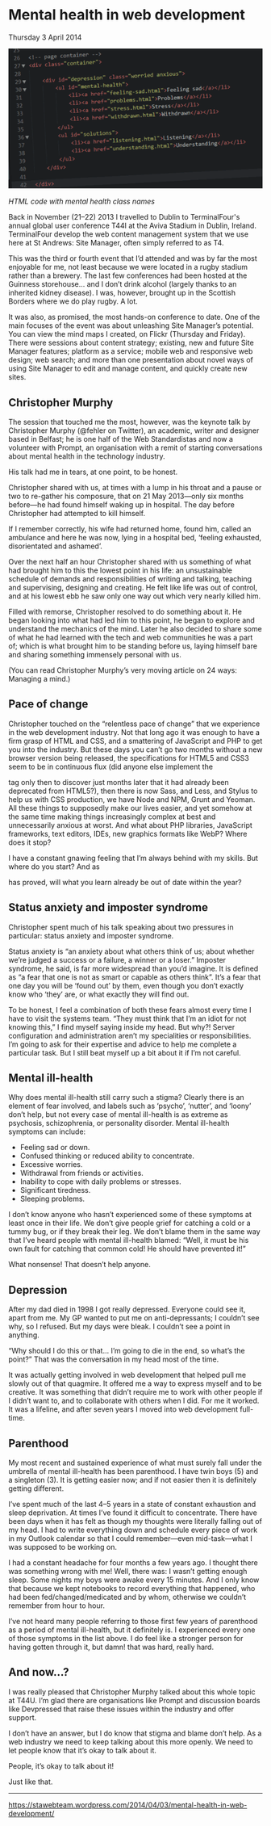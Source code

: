 # Mental health in web development

Thursday 3 April 2014

![HTML code with mental health class names](https://github.com/garethjmsaunders/blog-posts/blob/master/dct-blog/img/2014-04-03-mental-health.gif)

_HTML code with mental health class names_

Back in November (21–22) 2013 I travelled to Dublin to TerminalFour's annual global user conference T44I at the Aviva Stadium in Dublin, Ireland. TerminalFour develop the web content management system that we use here at St Andrews: Site Manager, often simply referred to as T4.

This was the third or fourth event that I’d attended and was by far the most enjoyable for me, not least because we were located in a rugby stadium rather than a brewery. The last few conferences had been hosted at the Guinness storehouse… and I don’t drink alcohol (largely thanks to an inherited kidney disease). I was, however, brought up in the Scottish Borders where we do play rugby. A lot.

It was also, as promised, the most hands-on conference to date. One of the main focuses of the event was about unleashing Site Manager’s potential. You can view the mind maps I created, on Flickr (Thursday and Friday). There were sessions about content strategy; existing, new and future Site Manager features; platform as a service; mobile web and responsive web design; web search; and more than one presentation about novel ways of using Site Manager to edit and manage content, and quickly create new sites.


## Christopher Murphy

The session that touched me the most, however, was the keynote talk by Christopher Murphy (@fehler on Twitter), an academic, writer and designer based in Belfast; he is one half of the Web Standardistas and now a volunteer with Prompt, an organisation with a remit of starting conversations about mental health in the technology industry.

His talk had me in tears, at one point, to be honest.

Christopher shared with us, at times with a lump in his throat and a pause or two to re-gather his composure, that on 21 May 2013—only six months before—he had found himself waking up in hospital. The day before Christopher had attempted to kill himself.

If I remember correctly, his wife had returned home, found him, called an ambulance and here he was now, lying in a hospital bed, ‘feeling exhausted, disorientated and ashamed’.

Over the next half an hour Christopher shared with us something of what had brought him to this the lowest point in his life: an unsustainable schedule of demands and responsibilities of writing and talking, teaching and supervising, designing and creating. He felt like life was out of control, and at his lowest ebb he saw only one way out which very nearly killed him.

Filled with remorse, Christopher resolved to do something about it. He began looking into what had led him to this point, he began to explore and understand the mechanics of the mind. Later he also decided to share some of what he had learned with the tech and web communities he was a part of; which is what brought him to be standing before us, laying himself bare and sharing something immensely personal with us.

(You can read Christopher Murphy’s very moving article on 24 ways: Managing a mind.)


## Pace of change

Christopher touched on the “relentless pace of change” that we experience in the web development industry. Not that long ago it was enough to have a firm grasp of HTML and CSS, and a smattering of JavaScript and PHP to get you into the industry. But these days you can’t go two months without a new browser version being released, the specifications for HTML5 and CSS3 seem to be in continuous flux (did anyone else implement the <hgroup> tag only then to discover just months later that it had already been deprecated from HTML5?), then there is now Sass, and Less, and Stylus to help us with CSS production, we have Node and NPM, Grunt and Yeoman. All these things to supposedly make our lives easier, and yet somehow at the same time making things increasingly complex at best and unnecessarily anxious at worst. And what about PHP libraries, JavaScript frameworks, text editors, IDEs, new graphics formats like WebP? Where does it stop?

I have a constant gnawing feeling that I’m always behind with my skills. But where do you start? And as <hgroup> has proved, will what you learn already be out of date within the year?


## Status anxiety and imposter syndrome

Christopher spent much of his talk speaking about two pressures in particular: status anxiety and imposter syndrome.

Status anxiety is “an anxiety about what others think of us; about whether we’re judged a success or a failure, a winner or a loser.” Imposter syndrome, he said, is far more widespread than you’d imagine. It is defined as “a fear that one is not as smart or capable as others think”. It’s a fear that one day you will be ‘found out’ by them, even though you don’t exactly know who ‘they’ are, or what exactly they will find out.

To be honest, I feel a combination of both these fears almost every time I have to visit the systems team. “They must think that I’m an idiot for not knowing this,” I find myself saying inside my head. But why?! Server configuration and administration aren’t my specialities or responsibilities. I’m going to ask for their expertise and advice to help me complete a particular task. But I still beat myself up a bit about it if I’m not careful.


## Mental ill-health

Why does mental ill-health still carry such a stigma? Clearly there is an element of fear involved, and labels such as ‘psycho’, ‘nutter’, and ‘loony’ don’t help, but not every case of mental ill-health is as extreme as psychosis, schizophrenia, or personality disorder. Mental ill-health symptoms can include:

* Feeling sad or down.
* Confused thinking or reduced ability to concentrate.
* Excessive worries.
* Withdrawal from friends or activities.
* Inability to cope with daily problems or stresses.
* Significant tiredness.
* Sleeping problems.

I don’t know anyone who hasn’t experienced some of these symptoms at least once in their life. We don’t give people grief for catching a cold or a tummy bug, or if they break their leg. We don’t blame them in the same way that I’ve heard people with mental ill-health blamed: “Well, it must be his own fault for catching that common cold! He should have prevented it!”

What nonsense! That doesn’t help anyone.


## Depression

After my dad died in 1998 I got really depressed. Everyone could see it, apart from me. My GP wanted to put me on anti-depressants; I couldn’t see why, so I refused. But my days were bleak. I couldn’t see a point in anything.

“Why should I do this or that… I’m going to die in the end, so what’s the point?” That was the conversation in my head most of the time.

It was actually getting involved in web development that helped pull me slowly out of that quagmire. It offered me a way to express myself and to be creative. It was something that didn’t require me to work with other people if I didn’t want to, and to collaborate with others when I did. For me it worked. It was a lifeline, and after seven years I moved into web development full-time.


## Parenthood

My most recent and sustained experience of what must surely fall under the umbrella of mental ill-health has been parenthood. I have twin boys (5) and a singleton (3). It is getting easier now; and if not easier then it is definitely getting different.

I’ve spent much of the last 4–5 years in a state of constant exhaustion and sleep deprivation. At times I’ve found it difficult to concentrate. There have been days when it has felt as though my thoughts were literally falling out of my head. I had to write everything down and schedule every piece of work in my Outlook calendar so that I could remember—even mid-task—what I was supposed to be working on.

I had a constant headache for four months a few years ago. I thought there was something wrong with me! Well, there was: I wasn’t getting enough sleep. Some nights my boys were awake every 15 minutes. And I only know that because we kept notebooks to record everything that happened, who had been fed/changed/medicated and by whom, otherwise we couldn’t remember from hour to hour.

I’ve not heard many people referring to those first few years of parenthood as a period of mental ill-health, but it definitely is. I experienced every one of those symptoms in the list above. I do feel like a stronger person for having gotten through it, but damn! that was hard, really hard.


## And now…?
I was really pleased that Christopher Murphy talked about this whole topic at T44U. I’m glad there are organisations like Prompt and discussion boards like Devpressed that raise these issues within the industry and offer support.

I don’t have an answer, but I do know that stigma and blame don’t help. As a web industry we need to keep talking about this more openly. We need to let people know that it’s okay to talk about it.

People, it’s okay to talk about it!

Just like that.

---

https://stawebteam.wordpress.com/2014/04/03/mental-health-in-web-development/